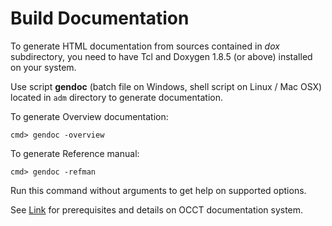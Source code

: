﻿# Build Documentation <a id="build_upgrade__building_documentation" class="anchor"></a>

To generate HTML documentation from sources contained in *dox* subdirectory, 
you need to have Tcl and Doxygen 1.8.5 (or above) installed on your system.

Use script **gendoc** (batch file on Windows, shell script on Linux / Mac OSX) located in `adm` directory to generate documentation.

To generate Overview documentation:

    cmd> gendoc -overview

To generate Reference manual:

    cmd> gendoc -refman

Run this command without arguments to get help on supported options.

See [Link](contribution#occt_contribution__documentation) for prerequisites and details on OCCT documentation system.
